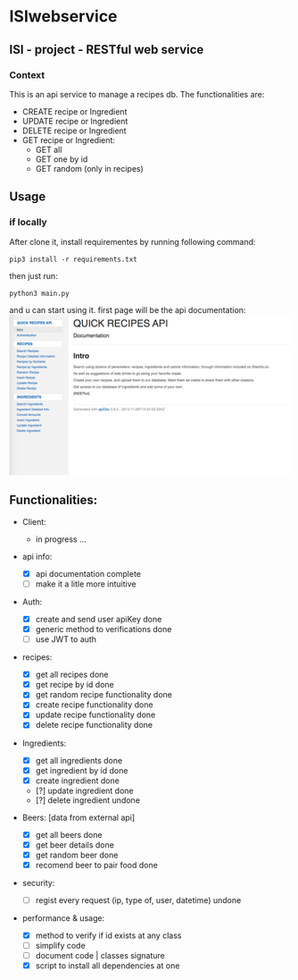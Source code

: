 # ISIwebservice
## ISI - project - RESTful web service

### Context

This is an api service to manage a recipes db. The functionalities are:
- CREATE recipe or Ingredient
- UPDATE recipe or Ingredient
- DELETE recipe or Ingredient
- GET recipe or Ingredient:
	- GET all
	- GET one by id
	- GET random (only in recipes)

## Usage
### if locally
After clone it, install requirementes by running following command:
```
pip3 install -r requirements.txt
```
then just run:
```
python3 main.py
```
and u can start using it. first page will be the api documentation:
![Image of api_doc](https://github.com/botclimber/ISIwebservice/blob/main/static/img/api_img.png)

## Functionalities:
* Client:
	- in progress ...

* api info:
	- [x] api documentation complete
	- [ ] make it a litle more intuitive

* Auth:
	- [x] create and send user apiKey done
	- [x] generic method to verifications done
	- [ ] use JWT to auth

* recipes:
	- [x] get all recipes done
	- [x] get recipe by id done
	- [x] get random recipe functionality done 
	- [x] create recipe functionality done
	- [x] update recipe functionality done
	- [x] delete recipe functionality done

* Ingredients:
	- [x] get all ingredients done 
	- [x] get ingredient by id done
	- [x] create ingredient done
	- [?] update ingredient done
	- [?] delete ingredient undone

* Beers: [data from external api]
	- [x] get all beers done
	- [x] get beer details done
	- [x] get random beer done
	- [x] recomend beer to pair food done

* security:
	- [ ] regist every request (ip, type of, user, datetime) undone

* performance & usage:
	- [x] method to verify if id exists at any class
	- [ ] simplify code
	- [ ] document code | classes signature
	- [x] script to install all dependencies at one
